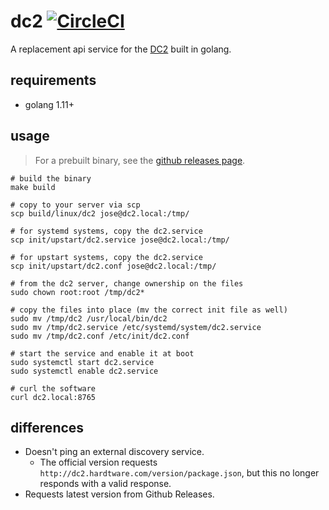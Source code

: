 # dc2 [![CircleCI](https://circleci.com/gh/josegonzalez/dc2.svg?style=svg)](https://circleci.com/gh/josegonzalez/dc2)

A replacement api service for the [DC2](https://github.com/hardtware/DC2) built in golang.

## requirements

- golang 1.11+

## usage

> For a prebuilt binary, see the [github releases page](https://github.com/josegonzalez/dc2/releases).

```shell
# build the binary
make build

# copy to your server via scp
scp build/linux/dc2 jose@dc2.local:/tmp/

# for systemd systems, copy the dc2.service
scp init/upstart/dc2.service jose@dc2.local:/tmp/

# for upstart systems, copy the dc2.service
scp init/upstart/dc2.conf jose@dc2.local:/tmp/

# from the dc2 server, change ownership on the files
sudo chown root:root /tmp/dc2*

# copy the files into place (mv the correct init file as well)
sudo mv /tmp/dc2 /usr/local/bin/dc2
sudo mv /tmp/dc2.service /etc/systemd/system/dc2.service
sudo mv /tmp/dc2.conf /etc/init/dc2.conf

# start the service and enable it at boot
sudo systemctl start dc2.service
sudo systemctl enable dc2.service

# curl the software
curl dc2.local:8765
```

## differences

- Doesn't ping an external discovery service.
    - The official version requests `http://dc2.hardtware.com/version/package.json`, but this no longer responds with a valid response.
- Requests latest version from Github Releases.
